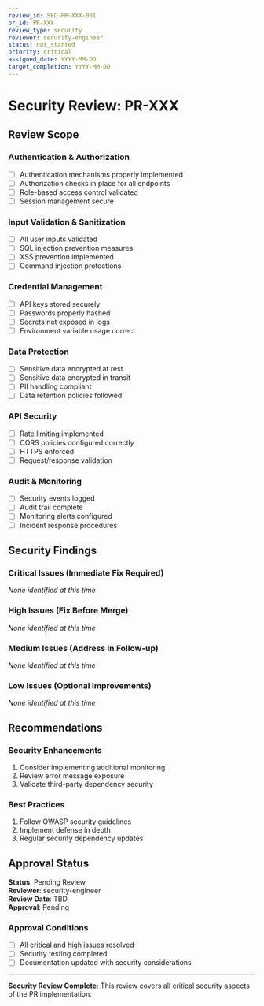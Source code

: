 ```yaml
---
review_id: SEC-PR-XXX-001
pr_id: PR-XXX
review_type: security
reviewer: security-engineer
status: not_started
priority: critical
assigned_date: YYYY-MM-DD
target_completion: YYYY-MM-DD
---
```


# Security Review: PR-XXX

## Review Scope

### Authentication & Authorization
- [ ] Authentication mechanisms properly implemented
- [ ] Authorization checks in place for all endpoints
- [ ] Role-based access control validated
- [ ] Session management secure

### Input Validation & Sanitization
- [ ] All user inputs validated
- [ ] SQL injection prevention measures
- [ ] XSS prevention implemented
- [ ] Command injection protections

### Credential Management
- [ ] API keys stored securely
- [ ] Passwords properly hashed
- [ ] Secrets not exposed in logs
- [ ] Environment variable usage correct

### Data Protection
- [ ] Sensitive data encrypted at rest
- [ ] Sensitive data encrypted in transit
- [ ] PII handling compliant
- [ ] Data retention policies followed

### API Security
- [ ] Rate limiting implemented
- [ ] CORS policies configured correctly
- [ ] HTTPS enforced
- [ ] Request/response validation

### Audit & Monitoring
- [ ] Security events logged
- [ ] Audit trail complete
- [ ] Monitoring alerts configured
- [ ] Incident response procedures

## Security Findings

### Critical Issues (Immediate Fix Required)
*None identified at this time*

### High Issues (Fix Before Merge)
*None identified at this time*

### Medium Issues (Address in Follow-up)
*None identified at this time*

### Low Issues (Optional Improvements)
*None identified at this time*

## Recommendations

### Security Enhancements
1. Consider implementing additional monitoring
2. Review error message exposure
3. Validate third-party dependency security

### Best Practices
1. Follow OWASP security guidelines
2. Implement defense in depth
3. Regular security dependency updates

## Approval Status

**Status**: Pending Review  
**Reviewer**: security-engineer  
**Review Date**: TBD  
**Approval**: Pending  

### Approval Conditions
- [ ] All critical and high issues resolved
- [ ] Security testing completed
- [ ] Documentation updated with security considerations

---

**Security Review Complete**: This review covers all critical security aspects of the PR implementation.